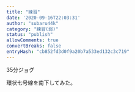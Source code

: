 ```yaml
---
title: "練習"
date: '2020-09-16T22:03:31'
author: "subaru44k"
category: "練習(弱)"
status: "publish"
allowComments: true
convertBreaks: false
entryHash: "cb852fd3d0f9a20b7a533ed132c3c719"
---
```

35分ジョグ<div>
</div><div>環状七号線を南下してみた。</div>
